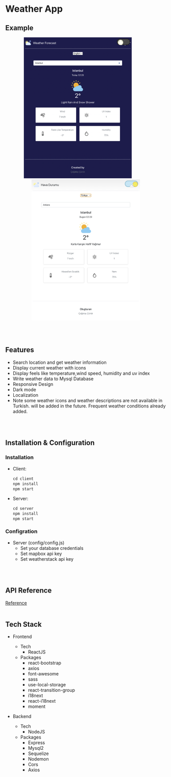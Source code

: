 # Weather App

## Example 
<p align="center">
    <img src="./images/dark.png" height="440" style="margin-right:50px;"/>
    <img src="./images/light.png" height="440" />
</p>
<br>
<br>



## Features
+ Search location and get weather information
+ Display current weather with icons
+ Display feels like temperature,wind speed, humidity and uv index
+ Write weather data to Mysql Database
+ Responsive Design
+ Dark mode
+ Localization
+ Note some weather icons and weather descriptions are not available in Turkish. will be added in the future. Frequent weather conditions already added.
<br>
<br>

## Installation & Configuration
### Installation
- Client:
  ```
  cd client
  npm install
  npm start
  ```
- Server:

  ```
  cd server
  npm install
  npm start
  ```

### Configration 
- Server (config/config.js)
    + Set your database credentials
    + Set mapbox api key
    + Set weatherstack api key

<br>
<br>

## API Reference
   [ Reference ](https://github.com/cagatay135/WeatherApp/blob/main/server/README.MD)
<br>
<br>

## Tech Stack
* Frontend
    * Tech
        * ReactJS
    * Packages
        * react-bootstrap 
        * axios
        * font-awesome
        * sass
        * use-local-storage
        * react-transition-group
        * i18next
        * react-i18next
        * moment

* Backend
    * Tech
      * NodeJS
    * Packages
        * Express
        * Mysql2 
        * Sequelize 
        * Nodemon
        * Cors 
        * Axios 
